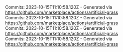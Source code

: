 Commits: 2023-10-15T11:10:58.120Z - Generated via https://github.com/marketplace/actions/artificial-grass
<br>
Commits: 2023-10-15T11:10:58.120Z - Generated via https://github.com/marketplace/actions/artificial-grass
<br>
Commits: 2023-10-15T11:10:58.120Z - Generated via https://github.com/marketplace/actions/artificial-grass
<br>
Commits: 2023-10-15T11:10:58.120Z - Generated via https://github.com/marketplace/actions/artificial-grass
<br>
